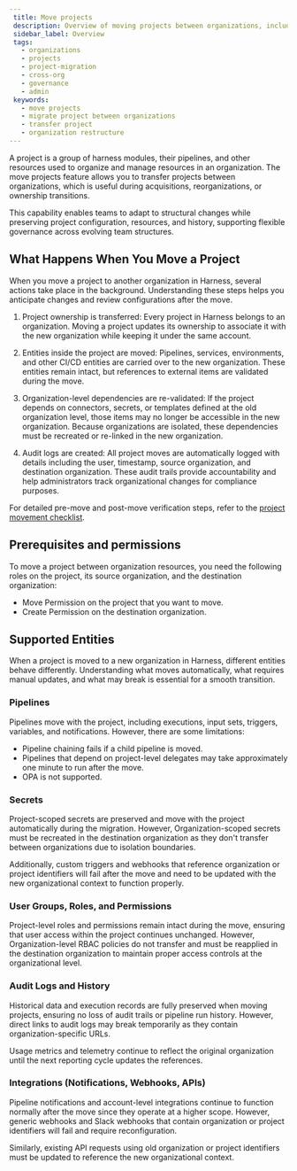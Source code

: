 ```yaml
---
 title: Move projects 
 description: Overview of moving projects between organizations, including prerequisites, limitations, and how to request or perform a move.
 sidebar_label: Overview
 tags:
   - organizations
   - projects
   - project-migration
   - cross-org
   - governance
   - admin
 keywords:
   - move projects
   - migrate project between organizations
   - transfer project
   - organization restructure
---
```


A project is a group of harness modules, their pipelines, and other resources used to organize and manage resources in an organization. The move projects feature allows you to transfer projects between organizations, which is useful during acquisitions, reorganizations, or ownership transitions.

This capability enables teams to adapt to structural changes while preserving project configuration, resources, and history, supporting flexible governance across evolving team structures.

## What Happens When You Move a Project 

When you move a project to another organization in Harness, several actions take place in the background. Understanding these steps helps you anticipate changes and review configurations after the move.

1. Project ownership is transferred: Every project in Harness belongs to an organization.  Moving a project updates its ownership to associate it with the new organization while keeping it under the same account.

2. Entities inside the project are moved: Pipelines, services, environments, and other CI/CD entities are carried over to the new organization. These entities remain intact, but references to external items are validated during the move.

3. Organization-level dependencies are re-validated: If the project depends on connectors, secrets, or templates defined at the old organization level, those items may no longer be accessible in the new organization. Because organizations are isolated, these dependencies must be recreated or re-linked in the new organization.

4. Audit logs are created: All project moves are automatically logged with details including the user, timestamp, source organization, and destination organization. These audit trails provide accountability and help administrators track organizational changes for compliance purposes.

For detailed pre-move and post-move verification steps, refer to the [project movement checklist](project-movement-checklist.md).

## Prerequisites and permissions

To move a project between organization resources, you need the following roles on the project, its source organization, and the destination organization:

- Move Permission on the project that you want to move.
- Create Permission on the destination organization.

## Supported Entities

When a project is moved to a new organization in Harness, different entities behave differently. Understanding what moves automatically, what requires manual updates, and what may break is essential for a smooth transition.

### Pipelines

Pipelines move with the project, including executions, input sets, triggers, variables, and notifications. However, there are some limitations:

- Pipeline chaining fails if a child pipeline is moved.
- Pipelines that depend on project-level delegates may take approximately one minute to run after the move.
- OPA is not supported.

### Secrets

Project-scoped secrets are preserved and move with the project automatically during the migration. However, Organization-scoped secrets must be recreated in the destination organization as they don't transfer between organizations due to isolation boundaries.

Additionally, custom triggers and webhooks that reference organization or project identifiers will fail after the move and need to be updated with the new organizational context to function properly.

### User Groups, Roles, and Permissions

Project-level roles and permissions remain intact during the move, ensuring that user access within the project continues unchanged. However, Organization-level RBAC policies do not transfer and must be reapplied in the destination organization to maintain proper access controls at the organizational level.

### Audit Logs and History

Historical data and execution records are fully preserved when moving projects, ensuring no loss of audit trails or pipeline run history. However, direct links to audit logs may break temporarily as they contain organization-specific URLs. 

Usage metrics and telemetry continue to reflect the original organization until the next reporting cycle updates the references.

### Integrations (Notifications, Webhooks, APIs)

Pipeline notifications and account-level integrations continue to function normally after the move since they operate at a higher scope. However, generic webhooks and Slack webhooks that contain organization or project identifiers will fail and require reconfiguration. 

Similarly, existing API requests using old organization or project identifiers must be updated to reference the new organizational context.